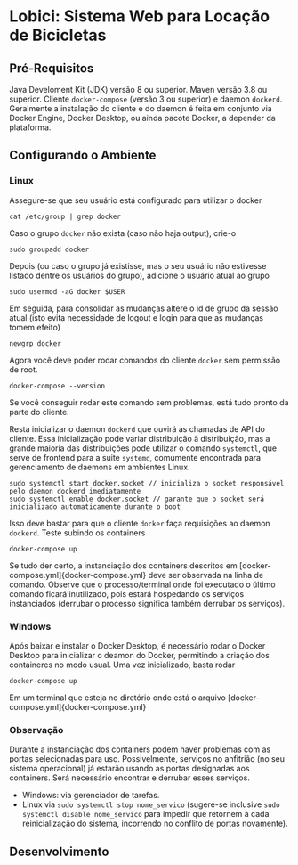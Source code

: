 # Lobici: Sistema Web para Locação de Bicicletas

## Pré-Requisitos
Java Develoment Kit (JDK) versão 8 ou superior.
Maven versão 3.8 ou superior.
Cliente `docker-compose` (versão 3 ou superior) e daemon `dockerd`. Geralmente a instalação do cliente e do daemon é feita em conjunto via Docker Engine, Docker Desktop, ou ainda pacote Docker, a depender da plataforma.

## Configurando o Ambiente

### Linux
Assegure-se que seu usuário está configurado para utilizar o docker

    cat /etc/group | grep docker

Caso o grupo `docker` não exista (caso não haja output), crie-o

    sudo groupadd docker

Depois (ou caso o grupo já existisse, mas o seu usuário não estivesse listado dentre os usuários do grupo), adicione o usuário atual ao grupo

    sudo usermod -aG docker $USER

Em seguida, para consolidar as mudanças altere o id de grupo da sessão atual (isto evita necessidade de logout e login para que as mudanças tomem efeito)

    newgrp docker

Agora você deve poder rodar comandos do cliente `docker` sem permissão de root. 

    docker-compose --version

Se você conseguir rodar este comando sem problemas, está tudo pronto da parte do cliente.

Resta inicializar o daemon `dockerd` que ouvirá as chamadas de API do cliente. Essa inicialização pode variar distribuição à distribuição, mas a grande maioria das distribuições pode utilizar o comando `systemctl`, que serve de frontend para a suite `systemd`, comumente encontrada para gerenciamento de daemons em ambientes Linux.

    sudo systemctl start docker.socket // inicializa o socket responsável pelo daemon dockerd imediatamente
    sudo systemctl enable docker.socket // garante que o socket será inicializado automaticamente durante o boot

Isso deve bastar para que o cliente `docker` faça requisições ao daemon `dockerd`. Teste subindo os containers

    docker-compose up

Se tudo der certo, a instanciação dos containers descritos em [docker-compose.yml]{docker-compose.yml} deve ser observada na linha de comando. Observe que o processo/terminal onde foi executado o último comando ficará inutilizado, pois estará hospedando os serviços instanciados (derrubar o processo significa também derrubar os serviços).


### Windows
Após baixar e instalar o Docker Desktop, é necessário rodar o Docker Desktop para inicializar o deamon do Docker, permitindo a criação dos containeres no modo usual. Uma vez inicializado, basta rodar

    docker-compose up

Em um terminal que esteja no diretório onde está o arquivo [docker-compose.yml]{docker-compose.yml}

### Observação
Durante a instanciação dos containers podem haver problemas com as portas selecionadas para uso. Possivelmente, serviços no anfitrião (no seu sistema operacional) já estarão usando as portas designadas aos containers. Será necessário encontrar e derrubar esses serviços.

- Windows: via gerenciador de tarefas.
- Linux via `sudo systemctl stop nome_servico` (sugere-se inclusive `sudo systemctl disable nome_servico` para impedir que retornem à cada reinicialização do sistema, incorrendo no conflito de portas novamente).

## Desenvolvimento

